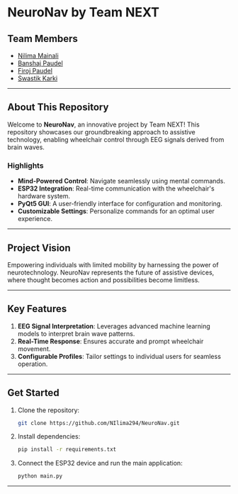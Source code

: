 # NeuroNav by Team NEXT

## Team Members
- [Nilima Mainali](https://github.com/NIlima294)
- [Banshaj Paudel](https://github.com/Banshaj-Paudel/)
- [Firoj Paudel](https://github.com/Firojpaudel)
- [Swastik Karki](https://github.com/CoderSwastik)
---

## About This Repository
Welcome to **NeuroNav**, an innovative project by Team NEXT! This repository showcases our groundbreaking approach to assistive technology, enabling wheelchair control through EEG signals derived from brain waves.

### Highlights
- **Mind-Powered Control**: Navigate seamlessly using mental commands.
- **ESP32 Integration**: Real-time communication with the wheelchair's hardware system.
- **PyQt5 GUI**: A user-friendly interface for configuration and monitoring.
- **Customizable Settings**: Personalize commands for an optimal user experience.

---

## Project Vision
Empowering individuals with limited mobility by harnessing the power of neurotechnology. NeuroNav represents the future of assistive devices, where thought becomes action and possibilities become limitless.

---

## Key Features
1. **EEG Signal Interpretation**: Leverages advanced machine learning models to interpret brain wave patterns.
2. **Real-Time Response**: Ensures accurate and prompt wheelchair movement.
3. **Configurable Profiles**: Tailor settings to individual users for seamless operation.

---

## Get Started
1. Clone the repository:
    ```bash
    git clone https://github.com/NIlima294/NeuroNav.git
    ```
2. Install dependencies:
    ```bash
    pip install -r requirements.txt
    ```
3. Connect the ESP32 device and run the main application:
    ```bash
    python main.py
    ```

---


